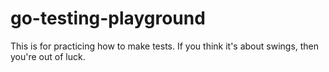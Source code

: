 # go-testing-playground
This is for practicing how to make tests. If you think it's about swings, then you're out of luck.
